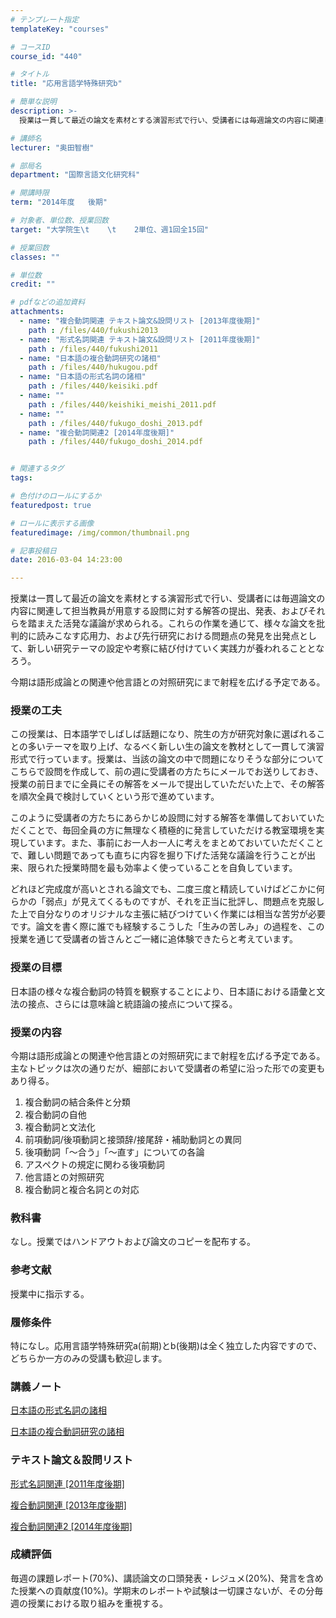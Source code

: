 ```yaml
---
# テンプレート指定
templateKey: "courses"

# コースID
course_id: "440"

# タイトル
title: "応用言語学特殊研究b"

# 簡単な説明
description: >-
  授業は一貫して最近の論文を素材とする演習形式で行い、受講者には毎週論文の内容に関連して担当教員が用意する設問に対する解答の提出、発表、およびそれらを踏まえた活発な議論が求められる。これらの作業を通じて...

# 講師名
lecturer: "奥田智樹"

# 部局名
department: "国際言語文化研究科"

# 開講時限
term: "2014年度	後期"

# 対象者、単位数、授業回数
target: "大学院生\t    \t    2単位、週1回全15回"

# 授業回数
classes: ""

# 単位数
credit: ""

# pdfなどの追加資料
attachments: 
  - name: "複合動詞関連 テキスト論文&設問リスト [2013年度後期]" 
    path : /files/440/fukushi2013
  - name: "形式名詞関連 テキスト論文&設問リスト [2011年度後期]" 
    path : /files/440/fukushi2011
  - name: "日本語の複合動詞研究の諸相" 
    path : /files/440/hukugou.pdf
  - name: "日本語の形式名詞の諸相" 
    path : /files/440/keisiki.pdf
  - name: "" 
    path : /files/440/keishiki_meishi_2011.pdf
  - name: "" 
    path : /files/440/fukugo_doshi_2013.pdf
  - name: "複合動詞関連2 [2014年度後期]" 
    path : /files/440/fukugo_doshi_2014.pdf


# 関連するタグ
tags:

# 色付けのロールにするか
featuredpost: true

# ロールに表示する画像
featuredimage: /img/common/thumbnail.png

# 記事投稿日
date: 2016-03-04 14:23:00

---
```

授業は一貫して最近の論文を素材とする演習形式で行い、受講者には毎週論文の内容に関連して担当教員が用意する設問に対する解答の提出、発表、およびそれらを踏まえた活発な議論が求められる。これらの作業を通じて、様々な論文を批判的に読みこなす応用力、および先行研究における問題点の発見を出発点として、新しい研究テーマの設定や考察に結び付けていく実践力が養われることとなろう。

今期は語形成論との関連や他言語との対照研究にまで射程を広げる予定である。
### 授業の工夫

この授業は、日本語学でしばしば話題になり、院生の方が研究対象に選ばれることの多いテーマを取り上げ、なるべく新しい生の論文を教材として一貫して演習形式で行っています。授業は、当該の論文の中で問題になりそうな部分についてこちらで設問を作成して、前の週に受講者の方たちにメールでお送りしておき、授業の前日までに全員にその解答をメールで提出していただいた上で、その解答を順次全員で検討していくという形で進めています。

このように受講者の方たちにあらかじめ設問に対する解答を準備しておいていただくことで、毎回全員の方に無理なく積極的に発言していただける教室環境を実現しています。また、事前にお一人お一人に考えをまとめておいていただくことで、難しい問題であっても直ちに内容を掘り下げた活発な議論を行うことが出来、限られた授業時間を最も効率よく使っていることを自負しています。

どれほど完成度が高いとされる論文でも、二度三度と精読していけばどこかに何らかの「弱点」が見えてくるものですが、それを正当に批評し、問題点を克服した上で自分なりのオリジナルな主張に結びつけていく作業には相当な苦労が必要です。論文を書く際に誰でも経験するこうした「生みの苦しみ」の過程を、この授業を通じて受講者の皆さんとご一緒に追体験できたらと考えています。

### 授業の目標

日本語の様々な複合動詞の特質を観察することにより、日本語における語彙と文法の接点、さらには意味論と統語論の接点について探る。

### 授業の内容

今期は語形成論との関連や他言語との対照研究にまで射程を広げる予定である。主なトピックは次の通りだが、細部において受講者の希望に沿った形での変更もあり得る。

  1. 複合動詞の結合条件と分類
  2. 複合動詞の自他
  3. 複合動詞と文法化
  4. 前項動詞/後項動詞と接頭辞/接尾辞・補助動詞との異同
  5. 後項動詞「〜合う」「〜直す」についての各論
  6. アスペクトの規定に関わる後項動詞
  7. 他言語との対照研究
  8. 複合動詞と複合名詞との対応

### 教科書

なし。授業ではハンドアウトおよび論文のコピーを配布する。

### 参考文献

授業中に指示する。

### 履修条件

特になし。応用言語学特殊研究a(前期)とb(後期)は全く独立した内容ですので、どちらか一方のみの受講も歓迎します。

### 講義ノート




[日本語の形式名詞の諸相](/files/440/keisiki.pdf) 


[日本語の複合動詞研究の諸相](/files/440/hukugou.pdf) 

### テキスト論文＆設問リスト




[形式名詞関連 [2011年度後期]](/files/440/keishiki_meishi_2011.pdf) 


[複合動詞関連 [2013年度後期]](/files/440/fukugo_doshi_2013.pdf) 


[複合動詞関連2 [2014年度後期]](/files/440/fukugo_doshi_2014.pdf) 

### 成績評価

毎週の課題レポート(70%)、講読論文の口頭発表・レジュメ(20%)、発言を含めた授業への貢献度(10%)。学期末のレポートや試験は一切課さないが、その分毎週の授業における取り組みを重視する。
